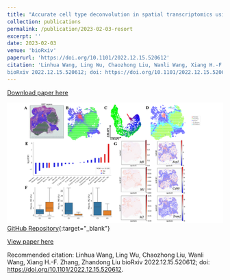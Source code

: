 ```yaml
---
title: "Accurate cell type deconvolution in spatial transcriptomics using a batch effect-free strategy"
collection: publications
permalink: /publication/2023-02-03-resort
excerpt: ''
date: 2023-02-03
venue: 'bioRxiv'
paperurl: 'https://doi.org/10.1101/2022.12.15.520612'
citation: 'Linhua Wang, Ling Wu, Chaozhong Liu, Wanli Wang, Xiang H.-F. Zhang, Zhandong Liu
bioRxiv 2022.12.15.520612; doi: https://doi.org/10.1101/2022.12.15.520612'
---
```


<a href='https://doi.org/10.1101/2022.12.15.520612'>Download paper here</a>

![](../images/resort.png)[GitHub Repository](https://github.com/LiuzLab/ReSort_manuscript){:target=&quot;_blank&quot;}

[View paper here](https://doi.org/10.1101/2022.12.15.520612)

Recommended citation: Linhua Wang, Ling Wu, Chaozhong Liu, Wanli Wang, Xiang H.-F. Zhang, Zhandong Liu
bioRxiv 2022.12.15.520612; doi: https://doi.org/10.1101/2022.12.15.520612.